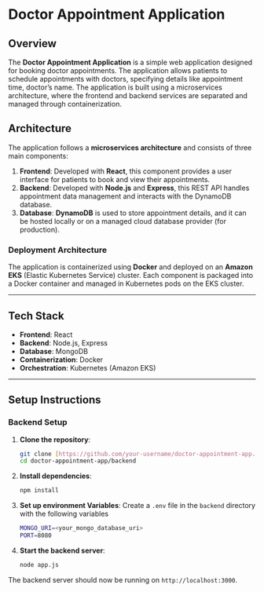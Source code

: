 # Doctor Appointment Application

## Overview

The **Doctor Appointment Application** is a simple web application designed for booking doctor appointments. The application allows patients to schedule appointments with doctors, specifying details like appointment time, doctor’s name. The application is built using a microservices architecture, where the frontend and backend services are separated and managed through containerization.

## Architecture

The application follows a **microservices architecture** and consists of three main components:

1. **Frontend**: Developed with **React**, this component provides a user interface for patients to book and view their appointments.
2. **Backend**: Developed with **Node.js** and **Express**, this REST API handles appointment data management and interacts with the DynamoDB database.
3. **Database**: **DynamoDB** is used to store appointment details, and it can be hosted locally or on a managed cloud database provider (for production).

### Deployment Architecture

The application is containerized using **Docker** and deployed on an **Amazon EKS** (Elastic Kubernetes Service) cluster. Each component is packaged into a Docker container and managed in Kubernetes pods on the EKS cluster.

---

## Tech Stack

- **Frontend**: React
- **Backend**: Node.js, Express
- **Database**: MongoDB
- **Containerization**: Docker
- **Orchestration**: Kubernetes (Amazon EKS)

---

## Setup Instructions

### Backend Setup

1. **Clone the repository**:
   ```bash
   git clone [https://github.com/your-username/doctor-appointment-app.git](https://github.com/saicharan0807/midterm/)
   cd doctor-appointment-app/backend
2. **Install dependencies**:
   ```bash
   npm install
3. **Set up environment Variables**: Create a `.env` file in the `backend` directory with the following variables
   ```bash
   MONGO_URI=<your_mongo_database_uri>
   PORT=8080
4. **Start the backend server**:
   ```bash
   node app.js

The backend server should now be running on `http://localhost:3000`.
